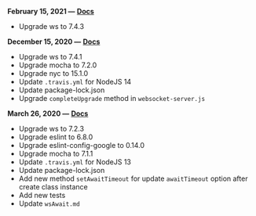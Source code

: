 **February 15, 2021 —** [**Docs**](https://github.com/stas-ut21/ws-await/blob/v4.2.1/README.md)

- Upgrade ws to 7.4.3

**December 15, 2020 —** [**Docs**](https://github.com/stas-ut21/ws-await/blob/v4.2.0/README.md)

- Upgrade ws to 7.4.1
- Upgrade mocha to 7.2.0
- Upgrade nyc to 15.1.0
- Update `.travis.yml` for NodeJS 14
- Update package-lock.json
- Upgrade `completeUpgrade` method in `websocket-server.js`

**March 26, 2020 —** [**Docs**](https://github.com/stas-ut21/ws-await/blob/v4.1.0/README.md)

- Upgrade ws to 7.2.3
- Upgrade eslint to 6.8.0
- Upgrade eslint-config-google to 0.14.0
- Upgrade mocha to 7.1.1
- Update `.travis.yml` for NodeJS 13
- Update package-lock.json
- Add new method `setAwaitTimeout` for update `awaitTimeout` option after create class instance
- Add new tests
- Update `wsAwait.md`
